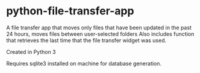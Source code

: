 # python-file-transfer-app

 A file transfer app that moves only files
 that have been updated in the past 24 hours,
 moves files between user-selected folders
 Also includes function that retrieves the last
 time that the file transfer widget was used.
 
 Created in Python 3
 
 Requires sqlite3 installed on machine for
 database generation.

